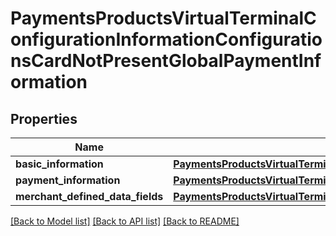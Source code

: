 # PaymentsProductsVirtualTerminalConfigurationInformationConfigurationsCardNotPresentGlobalPaymentInformation

## Properties
Name | Type | Description | Notes
------------ | ------------- | ------------- | -------------
**basic_information** | [**PaymentsProductsVirtualTerminalConfigurationInformationConfigurationsCardNotPresentGlobalPaymentInformationBasicInformation**](PaymentsProductsVirtualTerminalConfigurationInformationConfigurationsCardNotPresentGlobalPaymentInformationBasicInformation.md) |  | [optional] 
**payment_information** | [**PaymentsProductsVirtualTerminalConfigurationInformationConfigurationsCardNotPresentGlobalPaymentInformationPaymentInformation**](PaymentsProductsVirtualTerminalConfigurationInformationConfigurationsCardNotPresentGlobalPaymentInformationPaymentInformation.md) |  | [optional] 
**merchant_defined_data_fields** | [**PaymentsProductsVirtualTerminalConfigurationInformationConfigurationsCardNotPresentGlobalPaymentInformationMerchantDefinedDataFields**](PaymentsProductsVirtualTerminalConfigurationInformationConfigurationsCardNotPresentGlobalPaymentInformationMerchantDefinedDataFields.md) |  | [optional] 

[[Back to Model list]](../README.md#documentation-for-models) [[Back to API list]](../README.md#documentation-for-api-endpoints) [[Back to README]](../README.md)


